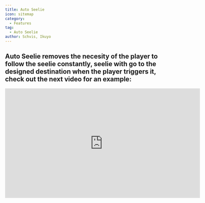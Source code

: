 ```yaml
---
title: Auto Seelie
icon: sitemap
category:
  - Features
tag:
  - Auto Seelie
author: Schvis, Ikuyo
---
```


## Auto Seelie removes the necesity of the player to follow the seelie constantly, seelie with go to the designed destination when the player triggers it, check out the next video for an example:

<iframe width="640" height="360" src="https://www.youtube.com/embed/uETIJ4KS39M?list=PL5eI1Tb64p56g27qfYk7VuFTz4FK6YrKa" title="Korepi - Auto Seelie" frameborder="0" allow="accelerometer; autoplay; clipboard-write; encrypted-media; gyroscope; picture-in-picture; web-share" allowfullscreen></iframe>